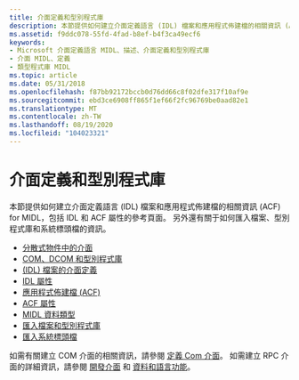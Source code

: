 ```yaml
---
title: 介面定義和型別程式庫
description: 本節提供如何建立介面定義語言 (IDL) 檔案和應用程式佈建檔的相關資訊 (ACF) for MIDL，包括 IDL 和 ACF 屬性的參考頁面。
ms.assetid: f9ddc078-55fd-4fad-b8ef-b4f3ca49ecf6
keywords:
- Microsoft 介面定義語言 MIDL、描述、介面定義和型別程式庫
- 介面 MIDL、定義
- 類型程式庫 MIDL
ms.topic: article
ms.date: 05/31/2018
ms.openlocfilehash: f87bb92172bccb0d76dd66c8f02dfe317f10af9e
ms.sourcegitcommit: ebd3ce6908ff865f1ef66f2fc96769be0aad82e1
ms.translationtype: MT
ms.contentlocale: zh-TW
ms.lasthandoff: 08/19/2020
ms.locfileid: "104023321"
---
```

# <a name="interface-definitions-and-type-libraries"></a>介面定義和型別程式庫

本節提供如何建立介面定義語言 (IDL) 檔案和應用程式佈建檔的相關資訊 (ACF) for MIDL，包括 IDL 和 ACF 屬性的參考頁面。 另外還有關于如何匯入檔案、型別程式庫和系統標頭檔的資訊。

-   [分散式物件中的介面](interfaces-in-distributed-objects.md)
-   [COM、DCOM 和型別程式庫](com-dcom-and-type-libraries.md)
-   [ (IDL) 檔案的介面定義](interface-definition-idl-file.md)
-   [IDL 屬性](idl-attributes.md)
-   [應用程式佈建檔 (ACF) ](application-configuration-file-acf-.md)
-   [ACF 屬性](acf-attributes.md)
-   [MIDL 資料類型](midl-data-types.md)
-   [匯入檔案和型別程式庫](importing-files-and-type-libraries.md)
-   [匯入系統標頭檔](importing-system-header-files.md)

如需有關建立 COM 介面的相關資訊，請參閱 [定義 Com 介面](../com/defining-com-interfaces.md)。 如需建立 RPC 介面的詳細資訊，請參閱 [開發介面](/windows/desktop/Rpc/developing-the-interface) 和 [資料和語言功能](/windows/desktop/Rpc/data-and-language-features)。

 

 
